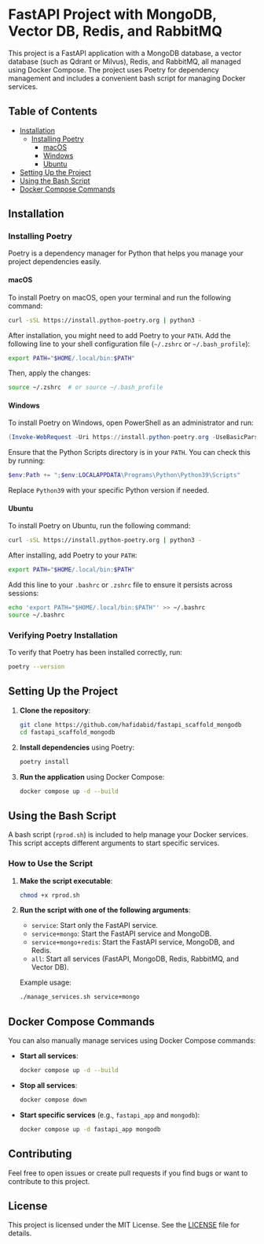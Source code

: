 # FastAPI Project with MongoDB, Vector DB, Redis, and RabbitMQ

This project is a FastAPI application with a MongoDB database, a vector database (such as Qdrant or Milvus), Redis, and RabbitMQ, all managed using Docker Compose. The project uses Poetry for dependency management and includes a convenient bash script for managing Docker services.

## Table of Contents

- [Installation](#installation)
  - [Installing Poetry](#installing-poetry)
    - [macOS](#macos)
    - [Windows](#windows)
    - [Ubuntu](#ubuntu)
- [Setting Up the Project](#setting-up-the-project)
- [Using the Bash Script](#using-the-bash-script)
- [Docker Compose Commands](#docker-compose-commands)

## Installation

### Installing Poetry

Poetry is a dependency manager for Python that helps you manage your project dependencies easily.

#### macOS

To install Poetry on macOS, open your terminal and run the following command:

```bash
curl -sSL https://install.python-poetry.org | python3 -
```

After installation, you might need to add Poetry to your `PATH`. Add the following line to your shell configuration file (`~/.zshrc` or `~/.bash_profile`):

```bash
export PATH="$HOME/.local/bin:$PATH"
```

Then, apply the changes:

```bash
source ~/.zshrc  # or source ~/.bash_profile
```

#### Windows

To install Poetry on Windows, open PowerShell as an administrator and run:

```powershell
(Invoke-WebRequest -Uri https://install.python-poetry.org -UseBasicParsing).Content | python -
```

Ensure that the Python Scripts directory is in your `PATH`. You can check this by running:

```powershell
$env:Path += ";$env:LOCALAPPDATA\Programs\Python\Python39\Scripts"
```

Replace `Python39` with your specific Python version if needed.

#### Ubuntu

To install Poetry on Ubuntu, run the following command:

```bash
curl -sSL https://install.python-poetry.org | python3 -
```

After installing, add Poetry to your `PATH`:

```bash
export PATH="$HOME/.local/bin:$PATH"
```

Add this line to your `.bashrc` or `.zshrc` file to ensure it persists across sessions:

```bash
echo 'export PATH="$HOME/.local/bin:$PATH"' >> ~/.bashrc
source ~/.bashrc
```

### Verifying Poetry Installation

To verify that Poetry has been installed correctly, run:

```bash
poetry --version
```

## Setting Up the Project

1. **Clone the repository**:

   ```bash
   git clone https://github.com/hafidabid/fastapi_scaffold_mongodb
   cd fastapi_scaffold_mongodb
   ```

2. **Install dependencies** using Poetry:

   ```bash
   poetry install
   ```

3. **Run the application** using Docker Compose:

   ```bash
   docker compose up -d --build
   ```

## Using the Bash Script

A bash script (`rprod.sh`) is included to help manage your Docker services. This script accepts different arguments to start specific services.

### How to Use the Script

1. **Make the script executable**:

   ```bash
   chmod +x rprod.sh
   ```

2. **Run the script with one of the following arguments**:

   - `service`: Start only the FastAPI service.
   - `service+mongo`: Start the FastAPI service and MongoDB.
   - `service+mongo+redis`: Start the FastAPI service, MongoDB, and Redis.
   - `all`: Start all services (FastAPI, MongoDB, Redis, RabbitMQ, and Vector DB).

   Example usage:

   ```bash
   ./manage_services.sh service+mongo
   ```

## Docker Compose Commands

You can also manually manage services using Docker Compose commands:

- **Start all services**:

  ```bash
  docker compose up -d --build
  ```

- **Stop all services**:

  ```bash
  docker compose down
  ```

- **Start specific services** (e.g., `fastapi_app` and `mongodb`):

  ```bash
  docker compose up -d fastapi_app mongodb
  ```

## Contributing

Feel free to open issues or create pull requests if you find bugs or want to contribute to this project.

## License

This project is licensed under the MIT License. See the [LICENSE](LICENSE) file for details.
